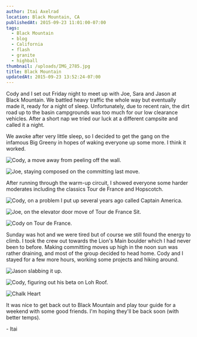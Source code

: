 ```yaml
---
author: Itai Axelrad
location: Black Mountain, CA
publishedAt: 2015-09-23 11:01:00-07:00
tags:
  - Black Mountain
  - blog
  - California
  - flash
  - granite
  - highball
thumbnail: /uploads/IMG_2785.jpg
title: Black Mountain
updatedAt: 2015-09-23 13:52:24-07:00
---
```


Cody and I set out Friday night to meet up with Joe, Sara and Jason at Black Mountain. We battled heavy traffic the whole way but eventually made it, ready for a night of sleep. Unfortunately, due to recent rain, the dirt road up to the basin campgrounds was too much for our low clearance vehicles. After a short nap we tried our luck at a different campsite and called it a night.

We awoke after very little sleep, so I decided to get the gang on the infamous Big Greeny in hopes of waking everyone up some more. I think it worked.

![Cody, a move away from peeling off the wall.](/uploads/IMG_2785.jpg)

![Joe, staying composed on the committing last move.](/uploads/IMG_2777.jpg)

After running through the warm-up circuit, I showed everyone some harder moderates including the classics Tour de France and Hopscotch.

![Cody, on a problem I put up several years ago called Captain America.](/uploads/IMG_2814.jpg)

![Joe, on the elevator door move of Tour de France Sit.](/uploads/IMG_2820.jpg)

![Cody on Tour de France.](/uploads/IMG_2830.jpg)

Sunday was hot and we were tired but of course we still found the energy to climb. I took the crew out towards the Lion's Main boulder which I had never been to before. Making committing moves up high in the noon sun was rather draining, and most of the group decided to head home. Cody and I stayed for a few more hours, working some projects and hiking around.

![Jason slabbing it up.](/uploads/IMG_2861-2.jpg)

![Cody, figuring out his beta on Loh Roof.](/uploads/IMG_2883-2.jpg)

![Chalk Heart](/uploads/IMG_2863-2.jpg)

It was nice to get back out to Black Mountain and play tour guide for a weekend with some good friends. I'm hoping they'll be back soon (with better temps).

\- Itai
